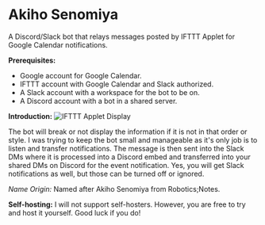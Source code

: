 # Akiho Senomiya
A Discord/Slack bot that relays messages posted by IFTTT Applet for Google Calendar notifications.

<b>Prerequisites:</b>
- Google account for Google Calendar.
- IFTTT account with Google Calendar and Slack authorized.
- A Slack account with a workspace for the bot to be on.
- A Discord account with a bot in a shared server.

<b>Introduction:</b>
![IFTTT Applet Display](https://imgur.com/pfbl3xM "Much of this notification is dependent on the IFTTT applet.")

The bot will break or not display the information if it is not in that order or style. I was trying to keep the bot small and manageable as it's only job is to listen and transfer notifications. The message is then sent into the Slack DMs where it is processed into a Discord embed and transferred into your shared DMs on Discord for the event notification. Yes, you will get Slack notifications as well, but those can be turned off or ignored.

*Name Origin:* Named after Akiho Senomiya from Robotics;Notes.

<b>Self-hosting:</b>
I will not support self-hosters. However, you are free to try and host it yourself. Good luck if you do!
